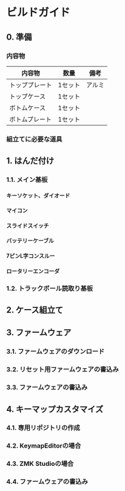# ビルドガイド

## 0. 準備
### 内容物

|内容物|数量|備考|
|---|---|---|
|トッププレート|1セット|アルミ|
|トップケース|1セット||
|ボトムケース|1セット||
|ボトムプレート|1セット||

### 組立てに必要な道具

## 1. はんだ付け
### 1.1. メイン基板

#### キーソケット、ダイオード

#### マイコン

#### スライドスイッチ

#### バッテリーケーブル

#### 7ピンL字コンスルー

#### ロータリーエンコーダ


### 1.2. トラックボール読取り基板

## 2. ケース組立て

## 3. ファームウェア
### 3.1. ファームウェアのダウンロード

### 3.2. リセット用ファームウェアの書込み

### 3.3. ファームウェアの書込み

## 4. キーマップカスタマイズ
### 4.1. 専用リポジトリの作成

### 4.2. KeymapEditorの場合

### 4.3. ZMK Studioの場合

### 4.4. ファームウェアの書込み


